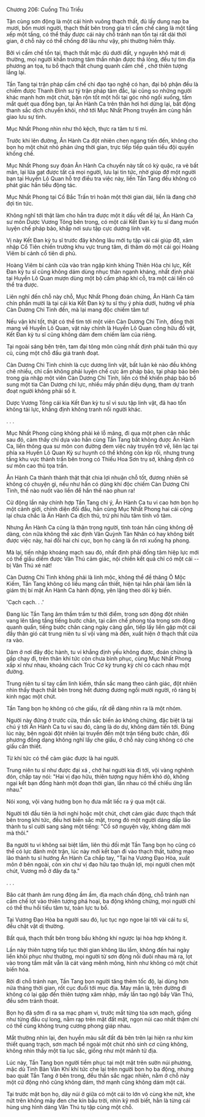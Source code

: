 




Chương 206: Cuồng Thú Triều


Tận cùng sơn động là một cái hình vuông thạch thất, đủ lấy dung nạp ba mươi, bốn mươi người, thạch thất bên trong gia trì cấm chế càng là một tầng xếp một tầng, có thể thấy được cái này chỗ tránh nạn tồn tại rất dài thời gian, ở chỗ này có thể chống đỡ lâu như vậy, phi thường hiếm thấy.

Bởi vì cấm chế tồn tại, thạch thất mặc dù dưới đất, y nguyên khô mát dị thường, mọi người khẩn trương tâm thần nhận được thả lỏng, đều tự tìm địa phương an tọa, tu bổ thạch thất chung quanh cấm chế , chờ thiên tượng lắng lại.

Tần Tang tại trận pháp cấm chế chi đạo tạo nghệ có hạn, đại bộ phận đều là chiếm được Thanh Đình sư tỷ trận pháp tâm đắc, lại cũng so những người khác mạnh hơn một chút, bận rộn tốt một hồi tại góc nhỏ ngồi xuống, tầm mắt quét qua đồng bạn, tại Ân Hành Ca trên thân hơi hơi dừng lại, bất động thanh sắc dịch chuyển khỏi, nhớ tới Mục Nhất Phong truyền âm cùng hắn giao lưu sự tình.

Mục Nhất Phong nhìn như thô kệch, thực ra tâm tư tỉ mỉ.

Trước khi lên đường, Ân Hành Ca đột nhiên chen ngang tiến đến, không cho bọn họ một chút nhỏ phản ứng thời gian, trực tiếp tiếp quản tiểu đội quyền khống chế.

Mục Nhất Phong suy đoán Ân Hành Ca chuyến này tất có kỳ quặc, ra vẻ bất mãn, lại lừa gạt được tất cả mọi người, lưu lại tin tức, nhờ giúp đỡ một người bạn tại Huyền Lô Quan hỗ trợ điều tra việc này, liền Tần Tang đều không có phát giác hắn tiểu động tác.

Mục Nhất Phong tại Cố Bắc Trấn trì hoãn một thời gian dài, liền là đang chờ đợi tin tức.

Không nghĩ tới thật làm cho hắn tra được một ít dấu vết để lại, Ân Hành Ca sư môn Dược Vương Tông bên trong, có một cái Kết Đan kỳ tu sĩ đang muốn luyện chế pháp bảo, khắp nơi sưu tập cực dương linh vật.

Vị này Kết Đan kỳ tu sĩ trước đây không lâu mới tụ tập vài cái giúp đỡ, xâm nhập Cổ Tiên chiến trường khu vực trung tâm, đi thăm dò một cái gọi Hoàng Viêm bí cảnh cổ tiên di phủ.

Hoàng Viêm bí cảnh cửa vào tràn ngập kinh khủng Thiên Hỏa chi lực, Kết Đan kỳ tu sĩ cũng không dám dùng nhục thân ngạnh kháng, nhất định phải tại Huyền Lô Quan mượn dùng một bộ cấm pháp khí cỗ, tra một cái liền có thể tra được.

Liên nghĩ đến chỗ này chỗ, Mục Nhất Phong đoán chừng, Ân Hành Ca tám chín phần mười là tại cái kia Kết Đan kỳ tu sĩ thụ ý phía dưới, hướng về phía Càn Dương Chi Tinh đến, mà lại mang độc chiếm tâm tư!

Nếu vận khí tốt, thật có thể tìm tới một viên Càn Dương Chi Tinh, đồng thời mang về Huyền Lô Quan, vật này chính là Huyền Lô Quan công hữu đồ vật, Kết Đan kỳ tu sĩ cũng không dám đem chiếm làm của riêng.

Tại ngoài sáng bên trên, tam đại tông môn cũng nhất định phải tuân thủ quy củ, cùng một chỗ đấu giá tranh đoạt.

Càn Dương Chi Tinh chính là cực dương linh vật, bất luận kẻ nào đều không chê nhiều, chỉ cần không phải luyện chế cực âm pháp bảo, tại pháp bảo bên trong gia nhập một viên Càn Dương Chi Tinh, liền có thể khiến pháp bảo bổ sung một tia Càn Dương chi lực, nhiều mấy phần diệu dụng, tham dự tranh đoạt người không phải số ít.

Dược Vương Tông cái kia Kết Đan kỳ tu sĩ vì sưu tập linh vật, đã hao tổn không tài lực, khẳng định không tranh nổi người khác.

. . .

Mục Nhất Phong cũng không phải kẻ lỗ mãng, đi qua một phen cân nhắc sau đó, cảm thấy chỉ dựa vào hắn cùng Tần Tang bắt không được Ân Hành Ca, liền thông qua sư môn con đường đem việc này truyền trở về, liên lạc tại phía xa Huyền Lô Quan Kỳ sư huynh có thể không còn kịp rồi, nhưng trung tầng khu vực thành trấn bên trong có Thiếu Hoa Sơn trụ sở, khẳng định có sư môn cao thủ tọa trấn.

Ân Hành Ca thành thành thật thật chia lợi nhuận chỗ tốt, đương nhiên sẽ không có chuyện gì, nếu như hắn có dũng khí độc chiếm Càn Dương Chi Tinh, thế nào nuốt vào liền để hắn thế nào phun ra!

Cử động lần này chính hợp Tần Tang chi ý, Ân Hành Ca tu vi cao hơn bọn họ một cảnh giới, chính diện đối đầu, hắn cùng Mục Nhất Phong hai cái cộng lại chưa chắc là Ân Hành Ca địch thủ, trừ phi hữu tâm tính vô tâm.

Nhưng Ân Hành Ca cũng là thận trọng người, tính toán hắn cũng không dễ dàng, còn nữa không thể xác định Vân Quỳnh Tán Nhân có hay không biết được việc này, hai đối hai chi cục, bọn họ càng là ổn rơi xuống hạ phong.

Mà lại, tiến nhập khoáng mạch sau đó, nhất định phải đồng tâm hiệp lực mới có thể giấu diếm được Vân Thú cảm giác, nội chiến kết quả chỉ có một cái -- bị Vân Thú xé nát!

Càn Dương Chi Tinh không phải là linh mộc, không thể đề thăng Ô Mộc Kiếm, Tần Tang không có liều mạng cần thiết, hiện tại hắn phải làm liền là giám thị bí mật Ân Hành Ca hành động, yên lặng theo dõi kỳ biến.

'Cạch cạch. . .'

Đang lúc Tần Tang âm thầm trầm tư thời điểm, trong sơn động đột nhiên vang lên tầng tầng tiếng bước chân, tại cấm chế phong tỏa trong sơn động quanh quẩn, tiếng bước chân càng ngày càng gần, tiếp lấy liền gặp một cái đầy thân gió cát trung niên tu sĩ vội vàng mà đến, xuất hiện ở thạch thất cửa ra vào.

Dám ở nơi đây độc hành, tu vi khẳng định yếu không được, đoán chừng là gấp chạy đi, trên thân khí tức còn chưa bình phục, cùng Mục Nhất Phong xấp xỉ như nhau, khoảng cách Trúc Cơ kỳ trung kỳ chỉ có cách nhau một đường.

Trung niên tu sĩ tay cầm linh kiếm, thần sắc mang theo cảnh giác, đột nhiên nhìn thấy thạch thất bên trong hết đương đương ngồi mười người, rõ ràng bị kinh ngạc một chút.

Tần Tang bọn họ không có che giấu, rất dễ dàng nhìn ra là một nhóm.

Người này đứng ở trước cửa, thần sắc biến ảo không chừng, đặc biệt là tại chú ý tới Ân Hành Ca tu vi sau đó, càng là do dự, không dám tiến tới. Đúng lúc này, bên ngoài đột nhiên lại truyền đến một trận tiếng bước chân, đối phương đồng dạng không nghĩ lấy che giấu, ở chỗ này cũng không có che giấu cần thiết.

Từ khí tức có thể cảm giác được là hai người.

Trung niên tu sĩ như được đại xá , chờ hai người kia đi tới, vội vàng nghênh đón, chắp tay nói: "Hai vị đạo hữu, thiên tượng nguy hiểm khó dò, không ngại kết bạn đồng hành một đoạn thời gian, lẫn nhau có thể chiếu ứng lẫn nhau."

Nói xong, vội vàng hướng bọn họ đưa mắt liếc ra ý qua một cái.

Người tới đầu tiên là hơi nghi hoặc một chút, chợt cảm giác được thạch thất bên trong khí tức, đều hơi biến sắc mặt, trong đó một người dáng dấp lão thành tu sĩ cười sang sảng một tiếng: "Cố sở nguyện vậy, không dám mời mà thôi."

Ba người tu vi không sai biệt lắm, liên thủ đối mặt Tần Tang bọn họ cũng có thể có lực đánh một trận, lúc này mới kết bạn đi vào thạch thất, tướng mạo lão thành tu sĩ hướng Ân Hành Ca chắp tay, "Tại hạ Vương Đạo Hòa, xuất môn ở bên ngoài, còn xin chư vị đạo hữu tạo thuận lợi, mọi người chen một chút, Vương mỗ ở đây đa tạ."

. . .

Bão cát thanh âm rung động ầm ầm, địa mạch chấn động, chỗ tránh nạn cấm chế lọt vào thiên tượng phá hoại, ba động không chừng, mọi người chỉ có thể thu hồi tiểu tâm tư, toàn lực tu bổ.

Tại Vương Đạo Hòa ba người sau đó, lục tục ngo ngoe lại tới vài cái tu sĩ, đều chật vật dị thường.

Bất quá, thạch thất bên trong bầu không khí ngược lại hòa hợp không ít.

Lần này thiên tượng tiếp tục thời gian không lâu lắm, không đến hai ngày liền khôi phục như thường, mọi người từ sơn động nối đuôi nhau mà ra, lọt vào trong tầm mắt vẫn là cát vàng mênh mông, hình như không có một chút biến hóa.

Rời đi chỗ tránh nạn, Tần Tang bọn người tăng thêm tốc độ, lại dùng hơn nửa tháng thời gian, rốt cục đuổi tới mục địa. May mắn là, trên đường đi không có lại gặp đến thiên tượng xâm nhập, mấy lần tao ngộ bầy Vân Thú, đều sớm tránh thoát.

Bọn họ đã sớm đi ra sa mạc phạm vi, trước mắt từng tòa sơn mạch, giống như từng đầu cự long, nằm rạp trên mặt đất mặt, ngọn núi cao nhất thậm chí có thể cùng không trung cương phong giáp nhau.

Mắt thường nhìn lại, đen huyền màu sắt đất đá bên trên lại hiện ra như kim thiết quang trạch, sơn mạch bề ngoài một chút nhỏ sinh cơ cũng không, không nhìn thấy một tia lục sắc, giống như một mảnh tử địa.

Lúc này, Tần Tang bọn người tiềm phục tại một mặt trên sườn núi phương, mặc dù Tinh Bàn Vân Khí khí tức che lại trên người bọn họ ba động, nhưng bao quát Tần Tang ở bên trong, đều thần sắc ngạc nhiên, nằm ở chỗ này một cử động nhỏ cũng không dám, thở mạnh cũng không dám một cái.

Tại trước mặt bọn họ, dãy núi ở giữa có một cái to lớn vô cùng khe nứt, khe nứt trên không mây đen che kín bầu trời, nhìn kỹ mới biết, hẳn là từng cái hùng ưng hình dáng Vân Thú tụ tập cùng một chỗ.




